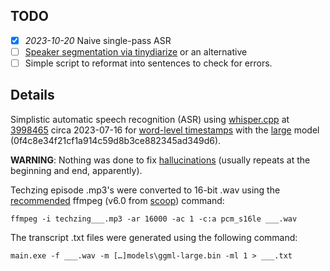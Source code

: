 ## TODO
 - [x] *2023-10-20* Naive single-pass ASR
 - [ ] [Speaker segmentation via tinydiarize](https://github.com/ggerganov/whisper.cpp/tree/3998465#speaker-segmentation-via-tinydiarize-experimental) or an alternative
 - [ ] Simple script to reformat into sentences to check for errors.

## Details
Simplistic automatic speech recognition (ASR) using [whisper.cpp](https://github.com/ggerganov/whisper.cpp) at [3998465](https://github.com/ggerganov/whisper.cpp/tree/3998465) circa 2023-07-16 for [word-level timestamps](https://github.com/ggerganov/whisper.cpp/tree/3998465#word-level-timestamp-experimental) with the [large](https://huggingface.co/ggerganov/whisper.cpp) model (0f4c8e34f21cf1a914c59d8b3ce882345ad349d6).

**WARNING**: Nothing was done to fix [hallucinations](https://github.com/openai/whisper/discussions/679) (usually repeats at the beginning and end, apparently).

Techzing episode .mp3's were converted to 16-bit .wav using the [recommended](https://github.com/ggerganov/whisper.cpp/tree/3998465#quick-start) ffmpeg (v6.0 from [scoop](https://github.com/ScoopInstaller/Main/blob/17e557e/bucket/ffmpeg.json)) command:

    ffmpeg -i techzing___.mp3 -ar 16000 -ac 1 -c:a pcm_s16le ___.wav

The transcript .txt files were generated using the following command:

    main.exe -f ___.wav -m […]models\ggml-large.bin -ml 1 > ___.txt
